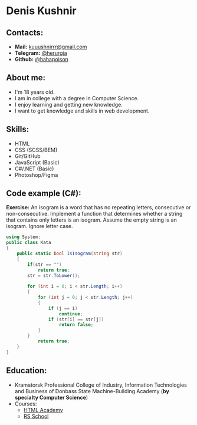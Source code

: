 # Denis Kushnir

## Contacts:

- **Mail:** kuuushnirrr@gmail.com
- **Telegram:** [@herurgia](https://t.me/herurgia "Link to telegram account")
- **Github:** [@hahapoison](https://github.com/hahapoison "Link to github account")

## About me:

- I'm 18 years old. 
- I am in college with a degree in Computer Science. 
- I enjoy learning and getting new knowledge. 
- I want to get knowledge and skills in web development.

## Skills:

- HTML
- CSS (SCSS/BEM)
- Git/GitHub
- JavaScript (Basic)
- C#/.NET (Basic)
- Photoshop/Figma

## Code example (C#):

**Exercise:** An isogram is a word that has no repeating letters, consecutive or non-consecutive. Implement a function that determines whether a string that contains only letters is an isogram. Assume the empty string is an isogram. Ignore letter case.
```C#
using System;
public class Kata
{
    public static bool IsIsogram(string str) 
    {
        if(str == "")
            return true;
        str = str.ToLower();
        
        for (int i = 0; i < str.Length; i++)
        {
            for (int j = 0; j < str.Length; j++) 
            {
                if (j == i)
                    continue;
                if (str[i] == str[j])
                    return false;
            }
        }
            return true;
    }
}
```

## Education:

- Kramatorsk Professional College of Industry, Information Technologies and Business of Donbass State Machine-Building Academy (**by specialty Computer Science**)
- Courses:
    - [HTML Academy](https://htmlacademy.ru "Link to HTML Academy")
    - [RS School](https://rs.school/ "Link to RS School")